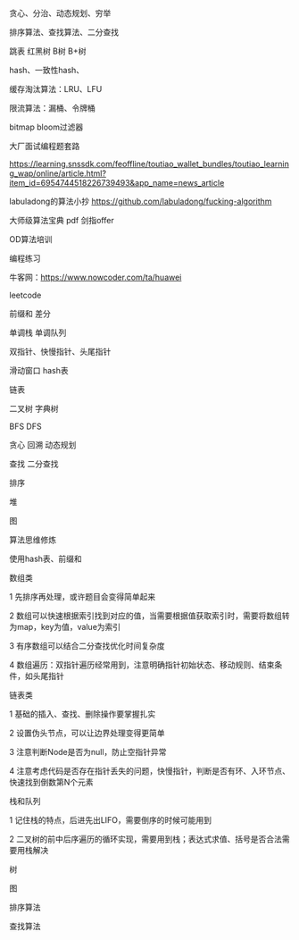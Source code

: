 贪心、分治、动态规划、穷举

排序算法、查找算法、二分查找

跳表 红黑树  B树  B+树

hash、一致性hash、

缓存淘汰算法：LRU、LFU

限流算法：漏桶、令牌桶

bitmap  bloom过滤器



大厂面试编程题套路

https://learning.snssdk.com/feoffline/toutiao_wallet_bundles/toutiao_learning_wap/online/article.html?item_id=6954744518226739493&app_name=news_article

labuladong的算法小抄  https://github.com/labuladong/fucking-algorithm

大师级算法宝典 pdf  剑指offer

OD算法培训

编程练习

牛客网：https://www.nowcoder.com/ta/huawei

leetcode



前缀和  差分

单调栈  单调队列  

双指针、快慢指针、头尾指针

滑动窗口 hash表

链表

二叉树 字典树

BFS DFS

贪心 回溯 动态规划

查找 二分查找

排序

堆

图





算法思维修炼

使用hash表、前缀和

数组类

1 先排序再处理，或许题目会变得简单起来

2 数组可以快速根据索引找到对应的值，当需要根据值获取索引时，需要将数组转为map，key为值，value为索引

3 有序数组可以结合二分查找优化时间复杂度

4 数组遍历：双指针遍历经常用到，注意明确指针初始状态、移动规则、结束条件，如头尾指针

链表类

1 基础的插入、查找、删除操作要掌握扎实

2 设置伪头节点，可以让边界处理变得更简单

3 注意判断Node是否为null，防止空指针异常

4 注意考虑代码是否存在指针丢失的问题，快慢指针，判断是否有环、入环节点、快速找到倒数第N个元素

栈和队列

1 记住栈的特点，后进先出LIFO，需要倒序的时候可能用到

2 二叉树的前中后序遍历的循环实现，需要用到栈；表达式求值、括号是否合法需要用栈解决



树



图



排序算法



查找算法